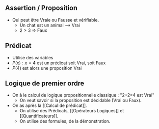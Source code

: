 ## Assertion / Proposition
-  Qui peut être Vraie ou Fausse et vérifiable.
	- Un chat est un animal --> Vrai
	- $2 > 3$ => Faux
## Prédicat
- Utilise des variables
- $P(x) : x = 4$ est un prédicat soit Vrai, soit Faux
- $P(4)$ est alors une proposition Vrai

## Logique de premier ordre
- On à le calcul de logique propositionnelle classique : "2+2=4 est Vrai"
	- On veut savoir si la proposition est décidable (Vrai ou Faux).
- On as après la [[Calcul de prédicat]].
	- On utilise des Prédicats, [[Opérateurs Logiques]] et [[Quantificateurs]].
	- On utilise des formules, de la démonstration.
